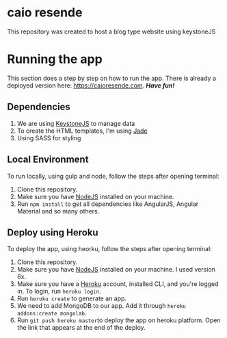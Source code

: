 # caio resende
This repository was created to host a blog type website using keystoneJS

# Running the app
This section does a step by step on how to run the app. There is already a deployed version here: https://caioresende.com. ***Have fun!***
## Dependencies
  1. We are using [KeystoneJS](https://keystonejs.com/) to manage data
  2. To create the HTML templates, I'm using [Jade](http://jade-lang.com/)
  3. Using SASS for styling

## Local Environment
To run locally, using gulp and node, follow the steps after opening terminal:
  1. Clone this repository.
  2. Make sure you have [NodeJS](https://nodejs.org/en/) installed on your machine.
  3. Run `npm install` to get all dependencies like AngularJS, Angular Material and so many others.
## Deploy using Heroku
To deploy the app, using heorku, follow the steps after opening terminal:
  1. Clone this repository.
  2. Make sure you have [NodeJS](https://nodejs.org/en/) installed on your machine. I used version 6x.
  3. Make sure you have a [Heroku](https://heroku.com) account, installed CLI, and you're logged in. To login, run `heroku login`.
  4. Run `heroku create` to generate an app.
  5. We need to add MongoDB to our app. Add it through `heroku addons:create mongolab`.
  7. Run `git push heroku master`to deploy the app on heroku platform. Open the link that appears at the end of the deploy.